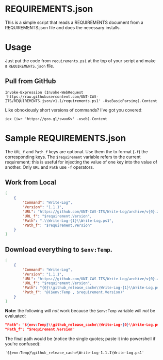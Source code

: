 # REQUIREMENTS.json

This is a simple script that reads a REQUIREMENTS document from a REQUIREMENTS.json file and does the necessary installs.

# Usage

Just put the code from `requirements.ps1` at the top of your script and make a `REQUIREMENTS.json` file.

## Pull from GitHub

```posh
Invoke-Expression (Invoke-WebRequest 'https://raw.githubusercontent.com/UNT-CAS-ITS/REQUIREMENTS.json/v1.1/requirements.ps1' -UseBasicParsing).Content
```

Like obnoxiously short versions of commands? I've got you covered:

```posh
iex (iwr 'https://goo.gl/swuuKv' -useb).Content
```

# Sample REQUIREMENTS.json

The `URL_f` and `Path_f` keys are optional. Use them the to format (`-f`) the corresponding keys. The `$requirement` variable refers to the current requirement; this is useful for injecting the value of one key into the value of another. Only `URL` and `Path` use `-f` operators.

## Work from Local

```json
[
	{
		"Command": "Write-Log",
		"Version": "1.1.1",
		"URL": "https://github.com/UNT-CAS-ITS/Write-Log/archive/v{0}.zip",
		"URL_f": "$requirement.Version",
		"Path": ".\\Write-Log-{1}\\Write-Log.ps1",
		"Path_f": "$requirement.Version"
	}
]
```

## Download everything to `$env:Temp`.

```json
[
	{
		"Command": "Write-Log",
		"Version": "1.1.1",
		"URL": "https://github.com/UNT-CAS-ITS/Write-Log/archive/v{0}.zip",
		"URL_f": "$requirement.Version",
		"Path": "{0}\\github_release_cache\\Write-Log-{1}\\Write-Log.ps1",
		"Path_f": "@($env:Temp , $requirement.Version)"
	}
]
```

**Note:** the following will *not* work because the `$env:Temp` variable will *not* be evaluated:

```json
"Path": "${env:Temp}\\github_release_cache\\Write-Log-{0}\\Write-Log.ps1",
"Path_f": "$requirement.Version"
```

The final path would be (notice the single quotes; paste it into powershell if you're confused):

```posh
'${env:Temp}\github_release_cache\Write-Log-1.1.1\Write-Log.ps1'
```
